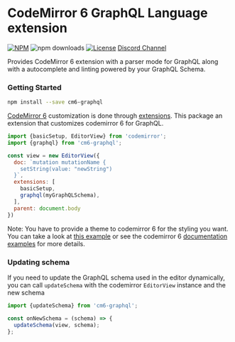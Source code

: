 # CodeMirror 6 GraphQL Language extension

[![NPM](https://img.shields.io/npm/v/cm6-graphql.svg?style=flat-square)](https://npmjs.com/cm6-graphql)
![npm downloads](https://img.shields.io/npm/dm/cm6-graphql?label=npm%20downloads)
[![License](https://img.shields.io/npm/l/cm6-graphql.svg?style=flat-square)](LICENSE)
[Discord Channel](https://discord.gg/cffZwk8NJW)

Provides CodeMirror 6 extension with a parser mode for GraphQL along with a autocomplete and linting powered by your GraphQL Schema.

### Getting Started

```sh
npm install --save cm6-graphql
```

[CodeMirror 6](https://codemirror.net/) customization is done through [extensions](https://codemirror.net/docs/guide/#extension). This package an extension that customizes codemirror 6 for GraphQL.

```js
import {basicSetup, EditorView} from 'codemirror';
import {graphql} from 'cm6-graphql';

const view = new EditorView({
  doc: `mutation mutationName {
    setString(value: "newString")
  }`,
  extensions: [
    basicSetup,
    graphql(myGraphQLSchema),
  ],
  parent: document.body
})

```

Note: You have to provide a theme to codemirror 6 for the styling you want. You can take a look at [this example](https://github.com/graphql/graphiql/blob/main/examples/cm6-graphql-parcel/src/index.ts) or see the codemirror 6 [documentation examples](https://codemirror.net/examples/styling/) for more details.

### Updating schema

If you need to update the GraphQL schema used in the editor dynamically, you can call `updateSchema` with the codemirror `EditorView` instance and the new schema

```js
import {updateSchema} from 'cm6-graphql';

const onNewSchema = (schema) => {
  updateSchema(view, schema);
};
```
